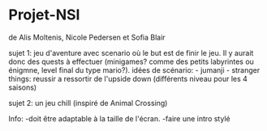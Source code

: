 # Projet-NSI
de Alis Moltenis, Nicole Pedersen et Sofia Blair

sujet 1: jeu d'aventure avec scenario où le but est de finir le jeu. Il y aurait donc des quests à effectuer (minigames? comme des petits labyrintes ou énigmne, level final du type mario?).
  idées de scénario:
      - jumanji
      - stranger things: reussir a ressortir de l'upside down (différents niveau pour les 4 saisons)
      
sujet 2: un jeu chill (inspiré de Animal Crossing)

Info: 
-doit être adaptable à la taille de l'écran.
-faire une intro stylé
